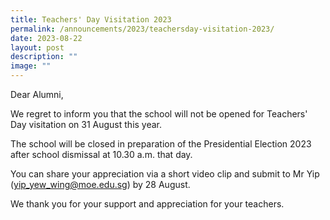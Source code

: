 ```yaml
---
title: Teachers' Day Visitation 2023
permalink: /announcements/2023/teachersday-visitation-2023/
date: 2023-08-22
layout: post
description: ""
image: ""
---
```

Dear Alumni,

We regret to inform you that the school will not be opened for Teachers' Day visitation on 31 August this year.

The school will be closed in preparation of the Presidential Election 2023 after school dismissal at 10.30 a.m. that day.

You can share your appreciation via a short video clip and submit to Mr Yip ([yip_yew_wing@moe.edu.sg](yip_yew_wing@moe.edu.sg)) by 28 August. 

We thank you for your support and appreciation for your teachers.